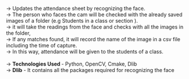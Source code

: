 -> Updates the attendance sheet by recognizing the face.<br>
-> The person who faces the cam will be checked with the already saved images of a folder (e.g Students in a class or section ).<br> -> it will take the 
readings from the face and checks with all the images 
in the folder, <br>
-> If any matches found, it will record the name of the image in a csv file including the time of capture. <br>
-> In this way, attendance will be given to the students of a class. <br><br>
-> <b>Technologies Used </b> - Python, OpenCV, Cmake, Dlib <br>
-> <b>Dlib</b> - It contains all the packages required for recognizing the face
